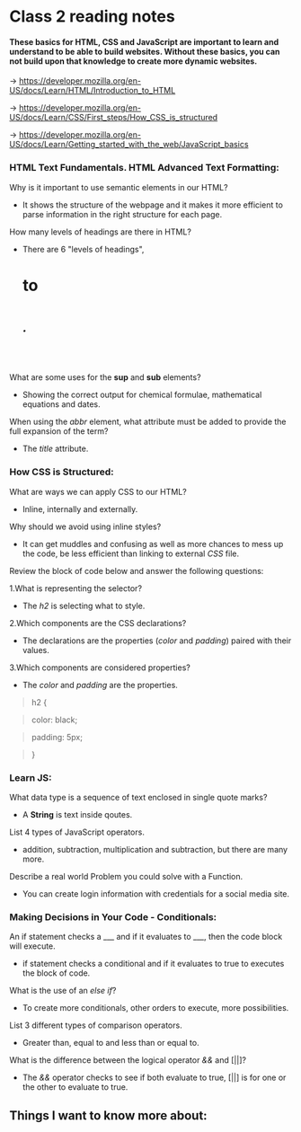 # Class 2 reading notes

#### These basics for HTML, CSS and JavaScript are important to learn and understand to be able to build websites. Without these basics, you can not build upon that knowledge to create more dynamic websites.

-> https://developer.mozilla.org/en-US/docs/Learn/HTML/Introduction_to_HTML

-> https://developer.mozilla.org/en-US/docs/Learn/CSS/First_steps/How_CSS_is_structured

-> https://developer.mozilla.org/en-US/docs/Learn/Getting_started_with_the_web/JavaScript_basics

### HTML Text Fundamentals. HTML Advanced Text Formatting:

Why is it important to use semantic elements in our HTML?

* It shows the structure of the webpage and it makes it more efficient to parse information in the right structure for each page.

How many levels of headings are there in HTML?

* There are 6 "levels of headings", _<h1>_ to _<h6>_.

What are some uses for the **sup** and **sub** elements?

* Showing the correct output for chemical formulae, mathematical equations and dates.

When using the _abbr_ element, what attribute must be added to provide the full expansion of the term?

* The _title_ attribute.

### How CSS is Structured:

What are ways we can apply CSS to our HTML?

* Inline, internally and externally.

Why should we avoid using inline styles?

* It can get muddles and confusing as well as more chances to mess up the code, be less efficient than linking to external _CSS_ file.

Review the block of code below and answer the following questions:

   1.What is representing the selector?

   * The _h2_ is selecting what to style.

   2.Which components are the CSS declarations?

   * The declarations are the properties (_color_ and _padding_) paired with their values.

   3.Which components are considered properties?

   * The _color_ and _padding_ are the properties.

   > h2 {

   > color: black;

   > padding: 5px;

   > }

### Learn JS:

What data type is a sequence of text enclosed in single quote marks?

* A **String** is text inside qoutes.

List 4 types of JavaScript operators.

* addition, subtraction, multiplication and subtraction, but there are many more.

Describe a real world Problem you could solve with a Function.

* You can create login information with credentials for a social media site.

### Making Decisions in Your Code - Conditionals:

An if statement checks a ___ and if it evaluates to ___, then the code block will execute.

* if statement checks a conditional and if it evaluates to true to executes the block of code.

What is the use of an _else if_?

* To create more conditionals, other orders to execute, more possibilities.

List 3 different types of comparison operators.

* Greater than, equal to and less than or equal to.

What is the difference between the logical operator _&&_ and [||]?

* The _&&_ operator checks to see if both evaluate to true, [||] is for one or the other to evaluate to true.

## Things I want to know more about:
